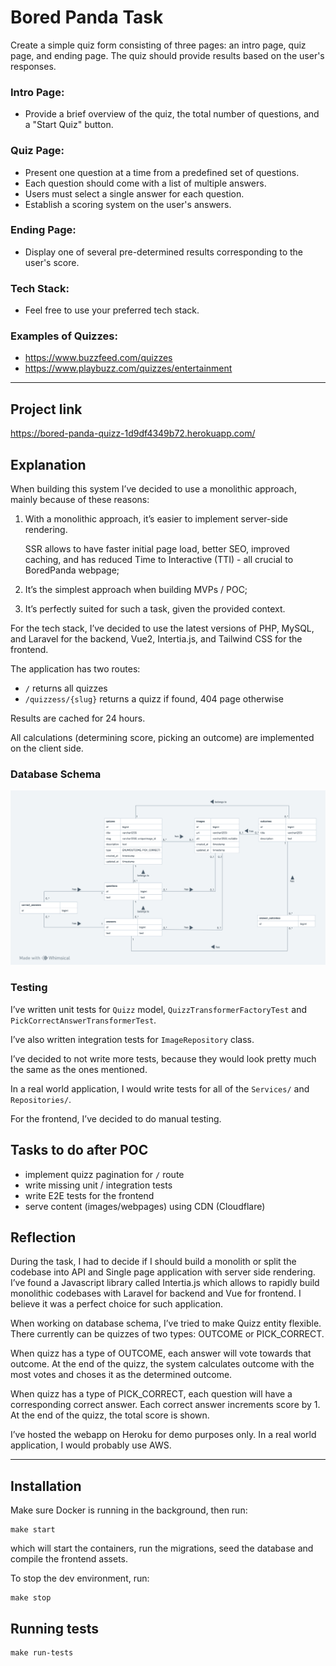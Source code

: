 # Bored Panda Task
Create a simple quiz form consisting of three pages: an intro page, quiz page, and ending page.
The quiz should provide results based on the user's responses.

### Intro Page:

- Provide a brief overview of the quiz, the total number of questions, and a "Start Quiz" button.

### Quiz Page:

- Present one question at a time from a predefined set of questions.
- Each question should come with a list of multiple answers.
- Users must select a single answer for each question.
- Establish a scoring system on the user's answers.

### Ending Page:

- Display one of several pre-determined results corresponding to the user's score.

### Tech Stack:

- Feel free to use your preferred tech stack.

### Examples of Quizzes:

- https://www.buzzfeed.com/quizzes
- https://www.playbuzz.com/quizzes/entertainment

---

## Project link

https://bored-panda-quizz-1d9df4349b72.herokuapp.com/

## Explanation

When building this system I’ve decided to use a monolithic approach, mainly because of these reasons:

1. With a monolithic approach, it’s easier to implement server-side rendering.

   SSR allows to have faster initial page load, better SEO, improved caching, and has reduced Time to Interactive (TTI) - all crucial to BoredPanda webpage;

2. It’s the simplest approach when building MVPs / POC;
3. It’s perfectly suited for such a task, given the provided context.

For the tech stack, I’ve decided to use the latest versions of PHP, MySQL, and Laravel for the backend, Vue2, Intertia.js, and Tailwind CSS for the frontend.

The application has two routes:

- `/` returns all quizzes
- `/quizzess/{slug}` returns a quizz if found, 404 page otherwise

Results are cached for 24 hours.

All calculations (determining score, picking an outcome) are implemented on the client side.

### Database Schema

![db_schema.png](https://github.com/simonasposka/bored-panda-quizz/blob/main/db_schema.png?raw=true)

### Testing

I’ve written unit tests for `Quizz` model, `QuizzTransformerFactoryTest` and `PickCorrectAnswerTransformerTest`.

I’ve also written integration tests for `ImageRepository` class.

I’ve decided to not write more tests, because they would look pretty much the same as the ones mentioned.

In a real world application, I would write tests for all of the `Services/` and `Repositories/`.

For the frontend, I’ve decided to do manual testing.

## Tasks to do after POC

- implement quizz pagination for `/` route
- write missing unit / integration tests
- write E2E tests for the frontend
- serve content (images/webpages) using CDN (Cloudflare)

## Reflection

During the task, I had to decide if I should build a monolith or split the codebase into API and Single page application with server side rendering. I’ve found a Javascript library called Intertia.js which allows to rapidly build monolithic codebases with Laravel for backend and Vue for frontend. I believe it was a perfect choice for such application.

When working on database schema, I’ve tried to make Quizz entity flexible. There currently can be quizzes of two types: OUTCOME or PICK_CORRECT.

When quizz has a type of OUTCOME, each answer will vote towards that outcome. At the end of the quizz, the system calculates outcome with the most votes and choses it as the determined outcome.

When quizz has a type of PICK_CORRECT, each question will have a corresponding correct answer. Each correct answer increments score by 1. At the end of the quizz, the total score is shown.

I’ve hosted the webapp on Heroku for demo purposes only. In a real world application, I would probably use AWS.

---

## Installation
Make sure Docker is running in the background, then run:
```shell
make start
```
which will start the containers, run the migrations, seed the database and compile the frontend assets.

To stop the dev environment, run:
```shell
make stop
```


## Running tests
```shell
make run-tests
```
